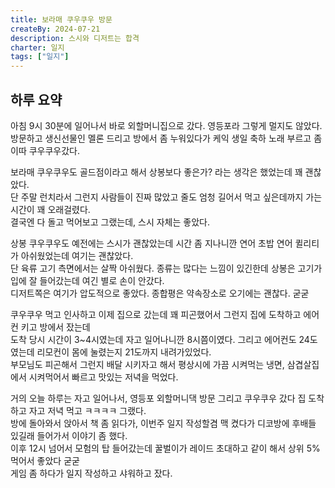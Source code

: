 ```yaml
---
title: 보라매 쿠우쿠우 방문
createBy: 2024-07-21
description: 스시와 디저트는 합격
charter: 일지
tags: ["일지"]
---
```


## 하루 요약

아침 9시 30분에 일어나서 바로 외할머니집으로 갔다. 영등포라 그렇게 멀지도 않았다.     
방문하고 생신선물인 멜론 드리고 방에서 좀 누워있다가 케익 생일 축하 노래 부르고 좀 이따 쿠우쿠우갔다.    

보라매 쿠우쿠우도 골드점이라고 해서 상봉보다 좋은가? 라는 생각은 했었는데 꽤 괜찮았다.   
단 주말 런치라서 그런지 사람들이 진짜 많았고 줄도 엄청 길어서 먹고 싶은데까지 가는 시간이 꽤 오래걸렸다.    
결국엔 다 돌고 먹어보고 그랬는데, 스시 자체는 좋았다.  

상봉 쿠우쿠우도 예전에는 스시가 괜찮았는데 시간 좀 지나니깐 연어 초밥 연어 퀼리티가 아쉬웠었는데 여기는 괜찮았다.     
단 육류 고기 측면에서는 살짝 아쉬웠다. 종류는 많다는 느낌이 있긴한데 상봉은 고기가 입에 잘 들어갔는데 여긴 별로 손이 안갔다.   
디저트쪽은 여기가 압도적으로 좋았다. 종합평은 약속장소로 오기에는 괜찮다. 굳굳

쿠우쿠우 먹고 인사하고 이제 집으로 갔는데 꽤 피곤했어서 그런지 집에 도착하고 에어컨 키고 방에서 잤는데    
도착 당시 시간이 3~4시였는데 자고 일어나니깐 8시쯤이였다. 그리고 에어컨도 24도였는데 리모컨이 몸에 눌렸는지 21도까지 내려가있었다.   
부모님도 피곤해서 그런지 배달 시키자고 해서 평상시에 가끔 시켜먹는 냉면, 삼겹살집에서 시켜먹어서 빠르고 맛있는 저녁을 먹었다.   

거의 오늘 하루는 자고 일어나서, 영등포 외할머니댁 방문 그리고 쿠우쿠우 갔다 집 도착하고 자고 저녁 먹고 ㅋㅋㅋㅋ 그랬다.   
방에 돌아와서 앉아서 책 좀 읽다가, 이번주 일지 작성할겸 맥 켰다가 디코방에 후배들 있길래 들어가서 이야기 좀 했다.   
이후 12시 넘어서 모험의 탑 들어갔는데 꿀벌이가 레이드 초대하고 같이 해서 상위 5% 먹어서 좋았다 굳굳     
게임 좀 하다가 일지 작성하고 샤워하고 잤다.
